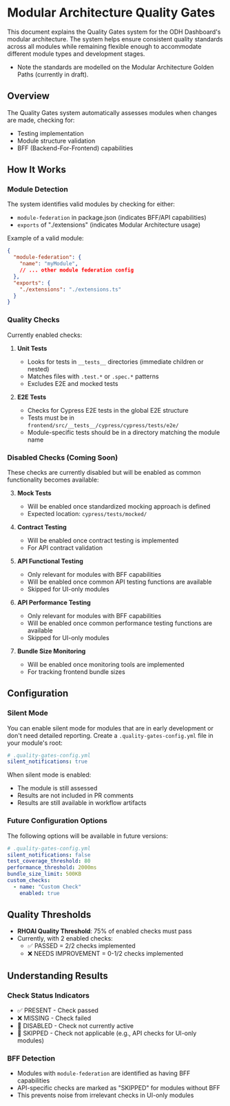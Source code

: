 # Modular Architecture Quality Gates

This document explains the Quality Gates system for the ODH Dashboard's modular architecture. The system helps ensure consistent quality standards across all modules while remaining flexible enough to accommodate different module types and development stages. 
- Note the standards are modelled on the Modular Architecture Golden Paths (currently in draft).

## Overview

The Quality Gates system automatically assesses modules when changes are made, checking for:
- Testing implementation
- Module structure validation
- BFF (Backend-For-Frontend) capabilities

## How It Works

### Module Detection

The system identifies valid modules by checking for either:
- `module-federation` in package.json (indicates BFF/API capabilities)
- `exports` of "./extensions" (indicates Modular Architecture usage)

Example of a valid module:
```json
{
  "module-federation": {
    "name": "myModule",
    // ... other module federation config
  },
  "exports": {
    "./extensions": "./extensions.ts"
  }
}
```

### Quality Checks

Currently enabled checks:

1. **Unit Tests**
   - Looks for tests in `__tests__` directories (immediate children or nested)
   - Matches files with `.test.*` or `.spec.*` patterns
   - Excludes E2E and mocked tests

2. **E2E Tests**
   - Checks for Cypress E2E tests in the global E2E structure
   - Tests must be in `frontend/src/__tests__/cypress/cypress/tests/e2e/`
   - Module-specific tests should be in a directory matching the module name

### Disabled Checks (Coming Soon)

These checks are currently disabled but will be enabled as common functionality becomes available:

3. **Mock Tests**
   - Will be enabled once standardized mocking approach is defined
   - Expected location: `cypress/tests/mocked/`

4. **Contract Testing**
   - Will be enabled once contract testing is implemented
   - For API contract validation

5. **API Functional Testing**
   - Only relevant for modules with BFF capabilities
   - Will be enabled once common API testing functions are available
   - Skipped for UI-only modules

6. **API Performance Testing**
   - Only relevant for modules with BFF capabilities
   - Will be enabled once common performance testing functions are available
   - Skipped for UI-only modules

7. **Bundle Size Monitoring**
   - Will be enabled once monitoring tools are implemented
   - For tracking frontend bundle sizes

## Configuration

### Silent Mode

You can enable silent mode for modules that are in early development or don't need detailed reporting. Create a `.quality-gates-config.yml` file in your module's root:

```yaml
# .quality-gates-config.yml
silent_notifications: true
```

When silent mode is enabled:
- The module is still assessed
- Results are not included in PR comments
- Results are still available in workflow artifacts

### Future Configuration Options

The following options will be available in future versions:

```yaml
# .quality-gates-config.yml
silent_notifications: false
test_coverage_threshold: 80
performance_threshold: 2000ms
bundle_size_limit: 500KB
custom_checks:
  - name: "Custom Check"
    enabled: true
```

## Quality Thresholds

- **RHOAI Quality Threshold**: 75% of enabled checks must pass
- Currently, with 2 enabled checks:
  - ✅ PASSED = 2/2 checks implemented
  - ❌ NEEDS IMPROVEMENT = 0-1/2 checks implemented

## Understanding Results

### Check Status Indicators
- ✅ PRESENT - Check passed
- ❌ MISSING - Check failed
- 🔕 DISABLED - Check not currently active
- 🚫 SKIPPED - Check not applicable (e.g., API checks for UI-only modules)

### BFF Detection
- Modules with `module-federation` are identified as having BFF capabilities
- API-specific checks are marked as "SKIPPED" for modules without BFF
- This prevents noise from irrelevant checks in UI-only modules
